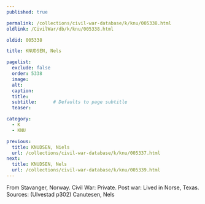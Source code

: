 ```yaml
---
published: true

permalink: /collections/civil-war-database/k/knu/005338.html
oldlink: /CivilWar/db/k/knu/005338.html

oldid: 005338

title: KNUDSEN, Nels

pagelist:
  exclude: false
  order: 5338
  image: 
  alt:
  caption:
  title:
  subtitle:      # Defaults to page subtitle
  teaser:

category: 
  - K 
  - KNU

previous:
  title: KNUDSEN, Niels
  url: /collections/civil-war-database/k/knu/005337.html  
next:
  title: KNUDSEN, Nels
  url: /collections/civil-war-database/k/knu/005339.html   
---
```

From Stavanger, Norway. Civil War: Private. Post war: Lived in Norse, Texas. Sources: (Ulvestad p302) &#147;Canutesen, Nels&#148;